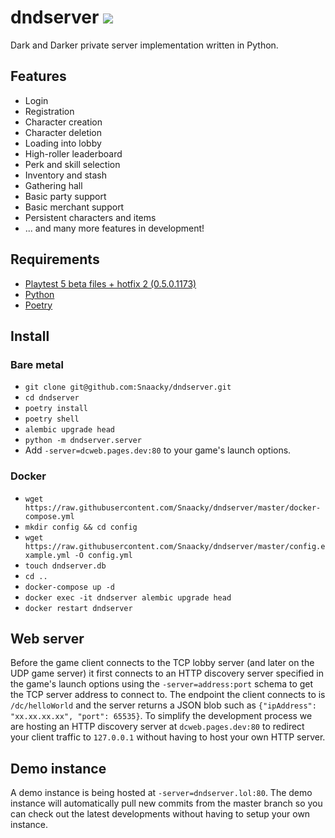 # dndserver <a href="https://discord.gg/JdUWpdyvKr"><img src="https://discordapp.com/api/guilds/1098711487125672016/widget.png?style=shield"></a>

Dark and Darker private server implementation written in Python.

## Features
* Login
* Registration
* Character creation
* Character deletion
* Loading into lobby
* High-roller leaderboard
* Perk and skill selection
* Inventory and stash
* Gathering hall
* Basic party support
* Basic merchant support
* Persistent characters and items
* ... and many more features in development!

## Requirements

- [Playtest 5 beta files + hotfix 2 (0.5.0.1173)](https://discord.gg/darkanddarker)
- [Python](https://www.python.org/)
- [Poetry](https://python-poetry.org/)

## Install

### Bare metal
- `git clone git@github.com:Snaacky/dndserver.git`
- `cd dndserver`
- `poetry install`
- `poetry shell`
- `alembic upgrade head` 
- `python -m dndserver.server`
- Add `-server=dcweb.pages.dev:80` to your game's launch options.

### Docker
* `wget https://raw.githubusercontent.com/Snaacky/dndserver/master/docker-compose.yml`
* `mkdir config && cd config`
* `wget https://raw.githubusercontent.com/Snaacky/dndserver/master/config.example.yml -O config.yml`
* `touch dndserver.db`
* `cd ..`
* `docker-compose up -d`
* `docker exec -it dndserver alembic upgrade head`
* `docker restart dndserver`

## Web server
Before the game client connects to the TCP lobby server (and later on the UDP game server) it first connects to an HTTP discovery server specified in the game's launch options using the `-server=address:port` schema to get the  TCP server address to connect to. The endpoint the client connects to is `/dc/helloWorld` and the server returns a JSON blob such as `{"ipAddress": "xx.xx.xx.xx", "port": 65535}`. To simplify the development process we are hosting an HTTP discovery server at `dcweb.pages.dev:80` to redirect your client traffic to `127.0.0.1` without having to host your own HTTP server.

## Demo instance
A demo instance is being hosted at `-server=dndserver.lol:80`. The demo instance will automatically pull new commits from the master branch so you can check out the latest developments without having to setup your own instance.
